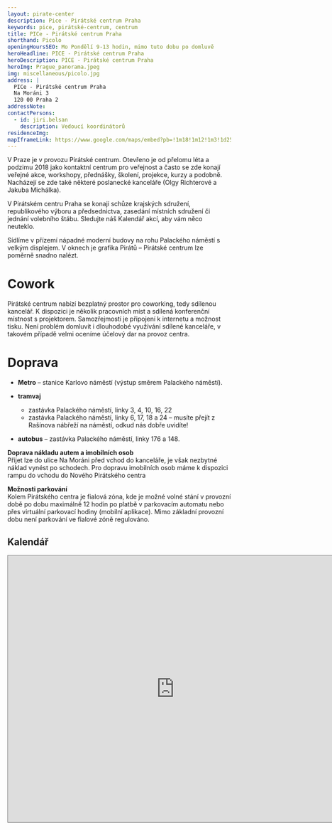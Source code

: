 ```yaml
---
layout: pirate-center
description: Pice - Pirátské centrum Praha
keywords: pice, pirátské-centrum, centrum
title: PICe - Pirátské centrum Praha
shorthand: Picolo
openingHoursSEO: Mo Pondělí 9-13 hodin, mimo tuto dobu po domluvě
heroHeadline: PICE - Pirátské centrum Praha
heroDescription: PICE - Pirátské centrum Praha
heroImg: Prague_panorama.jpeg
img: miscellaneous/picolo.jpg
address: |
  PICe - Pirátské centrum Praha
  Na Moráni 3
  120 00 Praha 2
addressNote:
contactPersons:
  - id: jiri.belsan
    description: Vedoucí koordinátorů
residenceImg: 
mapIframeLink: https://www.google.com/maps/embed?pb=!1m18!1m12!1m3!1d2560.687347674923!2d14.413117816335875!3d50.073416679425094!2m3!1f0!2f0!3f0!3m2!1i1024!2i768!4f13.1!3m3!1m2!1s0x470b9497a149df27%3A0x317d7c609cbfe9da!2sPir%C3%A1tsk%C3%A9%20centrum%20Praha%20-%20PiCe!5e0!3m2!1scs!2scz!4v1641807060555!5m2!1scs!2scz
---
```


V Praze je v provozu Pirátské centrum. Otevřeno je od přelomu léta a podzimu 2018 jako kontaktní centrum pro veřejnost a často se zde konají veřejné akce, workshopy, přednášky, školení, projekce, kurzy a podobně. Nacházejí se zde také některé poslanecké kanceláře (Olgy Richterové a Jakuba Michálka). 

V Pirátském centru Praha se konají schůze krajských sdružení, republikového výboru a předsednictva, zasedání místních sdružení či jednání volebního štábu. Sledujte náš Kalendář akcí, aby vám něco neuteklo. 

Sídlíme v přízemí nápadné moderní budovy na rohu Palackého náměstí s velkým displejem. V oknech je grafika Pirátů – Pirátské centrum lze poměrně snadno nalézt.

# Cowork
Pirátské centrum nabízí bezplatný prostor pro coworking, tedy sdílenou kancelář. K dispozici je několik pracovních míst a sdílená konferenční místnost s projektorem. Samozřejmostí je připojení k internetu a možnost tisku. Není problém domluvit i dlouhodobé využívání sdílené kanceláře, v takovém případě velmi oceníme účelový dar na provoz centra.

# Doprava
- **Metro** – stanice Karlovo náměstí (výstup směrem Palackého náměstí). 

- **tramvaj** 
    - zastávka Palackého náměstí, linky 3, 4, 10, 16, 22 
    - zastávka Palackého náměstí, linky 6, 17, 18 a 24 – musíte přejít z Rašínova nábřeží na náměstí, odkud nás dobře uvidíte!

- **autobus** – zastávka Palackého náměstí, linky 176 a 148.

**Doprava nákladu autem a imobilních osob**<br />
Přijet lze do ulice Na Moráni před vchod do kanceláře, je však nezbytné náklad vynést po schodech. Pro dopravu imobilních osob máme k dispozici rampu do vchodu do Nového Pirátského centra

**Možnosti parkování**<br />
Kolem Pirátského centra je fialová zóna, kde je možné volné stání v provozní době po dobu maximálně 12 hodin po platbě v parkovacím automatu nebo přes virtuální parkovací hodiny (mobilní aplikace). Mimo základní provozní dobu není parkování ve fialové zóně regulováno.

## Kalendář
<iframe src="https://www.google.com/calendar/embed?showCalendars=0&amp;mode=AGENDA&amp;height=600&amp;wkst=2&amp;bgcolor=%23FFFFFF&amp;src=evhpcc3i4hgjut142ru0tn7gl0%40group.calendar.google.com&amp;color=%23182C57&amp;ctz=Europe%2FPrague" style=" border:solid 1px #777 " width="750" height="600" frameborder="0" scrolling="no"></iframe>
